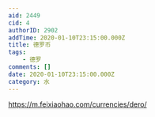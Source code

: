 ```yaml
---
aid: 2449
cid: 4
authorID: 2902
addTime: 2020-01-10T23:15:00.000Z
title: 德罗币
tags:
    - 德罗
comments: []
date: 2020-01-10T23:15:00.000Z
category: 水
---
```


https://m.feixiaohao.com/currencies/dero/
